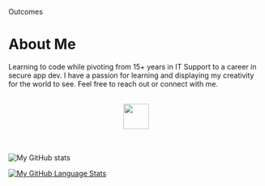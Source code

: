 Outcomes

<h1>About Me</h1>
<p>Learning to code while pivoting from 15+ years in IT Support to a career in secure app dev. I have a passion for learning and displaying my creativity for the world to see. Feel free to reach out or connect with me.</p>
<br>

<center>
<a href="https://linkedin.com/in/ant-tron" target="_blank" rel="noreferrer noopener"><img src="https://user-images.githubusercontent.com/102558165/162779338-58b059ec-432c-4b8d-8114-226f836ba479.jpg" height="50" width="50"></a>

</center>
<br>
<br>

![My GitHub stats](https://github-readme-stats.vercel.app/api?username=AntTron&show_icons=true&theme=tokyonight)

[![My GitHub Language Stats](https://github-readme-stats.vercel.app/api/top-langs/?username=AntTron&langs_count=5&theme=tokyonight)]()
